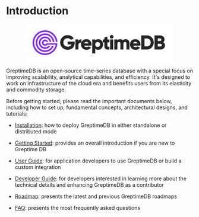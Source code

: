 # Introduction

<p align="center">
    <img src="./public/logo-text-padding.png" alt="GreptimeDB Logo" width="400px">
</p>

GreptimeDB is an open-source time-series database with a special focus on improving
scalability, analytical capabilities, and efficiency. It's designed to work on
infrastructure of the cloud era and benefits users from its elasticity and commodity
storage.

Before getting started, please read the important documents below, including how to set up, fundamental concepts, architectural designs, and tutorials:

- [Installation][1]: how to deploy GreptimeDB in either standalone or distributed mode

- [Getting Started][2]: provides an overall introduction if you are new to Greptime DB

- [User Guide][3]: for application developers to use GreptimeDB or build a custom integration

- [Developer Guide][4]: for developers interested in learning more about the technical details and enhancing GreptimeDB as a contributor

- [Roadmap][5]: presents the latest and previous GreptimeDB roadmaps

- [FAQ][6]: presents the most frequently asked questions

[1]: ./installation/overview.md
[2]: ./getting-started/overview.md
[3]: ./user-guide/concepts.md
[4]: ./developer-guide/overview.md
[5]: ./roadmap/overview.md
[6]: ./FAQ-and-others/FAQ.md
